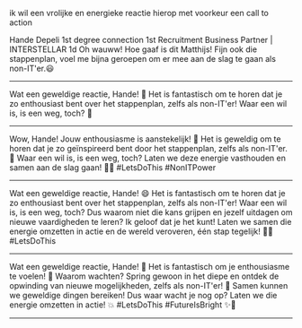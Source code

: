 ik wil een vrolijke en energieke reactie hierop met voorkeur een call to action

Hande Depeli 1st degree connection 1st Recruitment Business Partner | INTERSTELLAR
1d
Oh wauww! Hoe gaaf is dit Matthijs! Fijn ook die stappenplan, voel me bijna geroepen om er mee aan de slag te gaan als non-IT'er.😃

---

Wat een geweldige reactie, Hande! 🎉 Het is fantastisch om te horen dat je zo enthousiast bent over het stappenplan, zelfs als non-IT'er!
Waar een wil is, is een weg, toch? 🤪

---

Wow, Hande! Jouw enthousiasme is aanstekelijk! 🎉 Het is geweldig om te horen dat je zo geïnspireerd bent door het stappenplan, zelfs als non-IT'er. 💪 Waar een wil is, is een weg, toch? Laten we deze energie vasthouden en samen aan de slag gaan! 💼💡 #LetsDoThis #NonITPower

---

Wat een geweldige reactie, Hande! 😄 Het is fantastisch om te horen dat je zo enthousiast bent over het stappenplan, zelfs als non-IT'er! Waar een wil is, is een weg, toch? Dus waarom niet die kans grijpen en jezelf uitdagen om nieuwe vaardigheden te leren? Ik geloof dat je het kunt! Laten we samen die energie omzetten in actie en de wereld veroveren, één stap tegelijk! 💪💥 #LetsDoThis

---

Wat een geweldige reactie, Hande! 🎉 Het is fantastisch om je enthousiasme te voelen! 💫 Waarom wachten? Spring gewoon in het diepe en ontdek de opwinding van nieuwe mogelijkheden, zelfs als non-IT'er! 💪 Samen kunnen we geweldige dingen bereiken! Dus waar wacht je nog op? Laten we die energie omzetten in actie! 💥 #LetsDoThis #FutureIsBright ✨🚀

---
